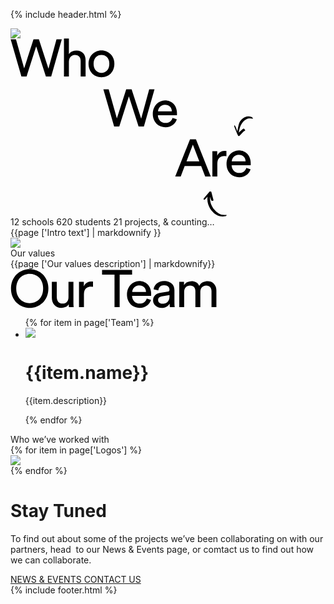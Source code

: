 {% include header.html %}
<div class="som-splash">
  <div class="som_splash__image-wrapper">
    <img class="som-splash__image" src="{{page ['Who we are splash image']}}">
  </div>
</div>
<div class="som-panel scroller left beige book">
  <div class="flex">
  <div class="som-left white">
    <div class="som-left-title">
      <svg width="389" height="285" viewBox="0 0 389 285" xmlns="http://www.w3.org/2000/svg" xmlns:xlink="http://www.w3.org/1999/xlink"><defs><path id="a" d="M0 0h37v40H0z"/><path id="b" d="M0 0h23v34H0z"/></defs><g fill="none" fill-rule="evenodd"><path d="M73.592 1.444h8.484L65.108 61h-8.484l-15.54-48.3L25.712 61H17.48L.26 1.444h8.484l13.104 46.62L36.8 1.444h8.652L60.74 48.568 73.592 1.444zM93.434 61h-7.896V.184h7.896V25.3c1.456-2.128 3.276-3.64 5.46-4.536a17.76 17.76 0 016.804-1.344c2.408 0 4.522.406 6.342 1.218 1.82.812 3.332 1.932 4.536 3.36 1.204 1.428 2.1 3.122 2.688 5.082.588 1.96.882 4.06.882 6.3V61h-7.896V36.724c0-1.4-.154-2.716-.462-3.948-.308-1.232-.84-2.31-1.596-3.234-.756-.924-1.736-1.652-2.94-2.184-1.204-.532-2.674-.798-4.41-.798-1.512 0-2.842.28-3.99.84a8.568 8.568 0 00-2.898 2.268c-.784.952-1.386 2.072-1.806 3.36-.42 1.288-.658 2.688-.714 4.2V61zm52.097-5.796c1.68 0 3.276-.308 4.788-.924 1.512-.616 2.856-1.54 4.032-2.772 1.176-1.232 2.1-2.744 2.772-4.536.672-1.792 1.008-3.864 1.008-6.216 0-2.352-.336-4.41-1.008-6.174-.672-1.764-1.596-3.262-2.772-4.494-1.176-1.232-2.52-2.156-4.032-2.772a12.568 12.568 0 00-4.788-.924c-1.68 0-3.276.308-4.788.924-1.512.616-2.856 1.54-4.032 2.772-1.176 1.232-2.1 2.73-2.772 4.494-.672 1.764-1.008 3.822-1.008 6.174 0 2.352.336 4.424 1.008 6.216.672 1.792 1.596 3.304 2.772 4.536 1.176 1.232 2.52 2.156 4.032 2.772 1.512.616 3.108.924 4.788.924zm0-35.868c3.024 0 5.796.546 8.316 1.638 2.52 1.092 4.704 2.59 6.552 4.494 1.848 1.904 3.276 4.158 4.284 6.762 1.008 2.604 1.512 5.446 1.512 8.526s-.504 5.936-1.512 8.568c-1.008 2.632-2.436 4.9-4.284 6.804-1.848 1.904-4.032 3.402-6.552 4.494-2.52 1.092-5.292 1.638-8.316 1.638-3.024 0-5.796-.546-8.316-1.638-2.52-1.092-4.704-2.59-6.552-4.494-1.848-1.904-3.276-4.172-4.284-6.804-1.008-2.632-1.512-5.488-1.512-8.568 0-3.08.504-5.922 1.512-8.526s2.436-4.858 4.284-6.762c1.848-1.904 4.032-3.402 6.552-4.494 2.52-1.092 5.292-1.638 8.316-1.638zm76.396 62.108h8.484L213.443 141h-8.484l-15.54-48.3-15.372 48.3h-8.232l-17.22-59.556h8.484l13.104 46.62 14.952-46.62h8.652l15.288 47.124 12.852-47.124zm36.221 35.196c-.112-2.912-1.092-5.362-2.94-7.35-1.848-1.988-4.564-2.982-8.148-2.982-1.68 0-3.178.294-4.494.882-1.316.588-2.436 1.372-3.36 2.352a12.104 12.104 0 00-2.226 3.318 10.13 10.13 0 00-.924 3.78h22.092zm7.98 12.852a17.735 17.735 0 01-2.478 4.998 17.97 17.97 0 01-3.948 4.032c-1.54 1.148-3.29 2.058-5.25 2.73-1.96.672-4.116 1.008-6.468 1.008-2.688 0-5.264-.476-7.728-1.428a18.87 18.87 0 01-6.51-4.2c-1.876-1.848-3.36-4.116-4.452-6.804-1.092-2.688-1.638-5.74-1.638-9.156 0-3.192.532-6.09 1.596-8.694 1.064-2.604 2.478-4.844 4.242-6.72a18.787 18.787 0 016.174-4.368 17.946 17.946 0 017.308-1.554c3.08 0 5.838.518 8.274 1.554 2.436 1.036 4.466 2.478 6.09 4.326 1.624 1.848 2.87 4.074 3.738 6.678.868 2.604 1.302 5.474 1.302 8.61 0 .504-.014.98-.042 1.428a8.46 8.46 0 01-.126 1.092h-30.408c.056 1.792.392 3.444 1.008 4.956.616 1.512 1.47 2.814 2.562 3.906a11.267 11.267 0 003.864 2.52c1.484.588 3.066.882 4.746.882 3.304 0 5.824-.784 7.56-2.352 1.736-1.568 2.996-3.5 3.78-5.796l6.804 2.352zm38.914 74.876h-26.376l-6.3 16.632h-8.82l23.688-59.556h9.492L320.414 221h-8.904l-6.468-16.632zm-23.436-7.644h20.496l-10.332-26.712-10.164 26.712zm63.857-8.148a24.342 24.342 0 00-3.444-.252c-3.304 0-5.978.966-8.022 2.898-2.044 1.932-3.066 5.11-3.066 9.534V221h-7.896v-40.404h7.728v7.056c.728-1.568 1.582-2.842 2.562-3.822.98-.98 2.002-1.764 3.066-2.352a11.354 11.354 0 013.276-1.218 16.294 16.294 0 013.192-.336c.56 0 1.078.028 1.554.084.476.056.826.112 1.05.168v8.4zm30.678 8.064c-.112-2.912-1.092-5.362-2.94-7.35-1.848-1.988-4.564-2.982-8.148-2.982-1.68 0-3.178.294-4.494.882-1.316.588-2.436 1.372-3.36 2.352a12.104 12.104 0 00-2.226 3.318 10.13 10.13 0 00-.924 3.78h22.092zm7.98 12.852a17.735 17.735 0 01-2.478 4.998 17.97 17.97 0 01-3.948 4.032c-1.54 1.148-3.29 2.058-5.25 2.73-1.96.672-4.116 1.008-6.468 1.008-2.688 0-5.264-.476-7.728-1.428a18.87 18.87 0 01-6.51-4.2c-1.876-1.848-3.36-4.116-4.452-6.804-1.092-2.688-1.638-5.74-1.638-9.156 0-3.192.532-6.09 1.596-8.694 1.064-2.604 2.478-4.844 4.242-6.72a18.787 18.787 0 016.174-4.368 17.946 17.946 0 017.308-1.554c3.08 0 5.838.518 8.274 1.554 2.436 1.036 4.466 2.478 6.09 4.326 1.624 1.848 2.87 4.074 3.738 6.678.868 2.604 1.302 5.474 1.302 8.61 0 .504-.014.98-.042 1.428-.028.448-.07.812-.126 1.092h-30.408c.056 1.792.392 3.444 1.008 4.956.616 1.512 1.47 2.814 2.562 3.906a11.267 11.267 0 003.864 2.52c1.484.588 3.066.882 4.746.882 3.304 0 5.824-.784 7.56-2.352 1.736-1.568 2.996-3.5 3.78-5.796l6.804 2.352z" fill="#000" fill-rule="nonzero"/><g transform="scale(1 -1) rotate(-63 65.716 -357.181)"><mask id="c" fill="#fff"><use xlink:href="#b"/></mask><path d="M15.562 12.113c-.163.854.128 1.726 1.063 1.954.898.219 1.85.206 2.697.286.124-1.343.042-2.364.333-3.259.794-2.44 1.74-4.83 2.635-7.236.199-.534.498-1.038.636-1.585.325-1.28-.452-2.351-1.75-2.269-3.145.2-6.286.483-9.424.773-1.997.184-3.993.402-5.977.688-.67.097-1.5.235-1.41 1.399 3.485.6 6.889-.317 10.566-.712-.338.278-.483.401-.631.52-2.558 2.043-5.142 4.053-7.669 6.135C3.001 11.797.917 15.71.197 20.392c-.78 5.074.754 9.285 4.61 12.59 1.026.88 2.213 1.186 3.62.932-.12-.235-.152-.356-.227-.436-4.443-4.73-5.22-10.09-2.751-16.072 2.367-5.737 6.633-9.755 11.406-13.334.231-.174.5-.297.964-.567-.369 1.082-.715 1.907-.93 2.767-.484 1.936-.953 3.88-1.327 5.841" fill="#000" mask="url(#c)"/></g><path d="M309.708 255.456c2.55-2.985 5.114-5.957 7.671-8.935.167-.195.385-.387.452-.616.38-1.28 1.47-.801 2.294-.88.853-.082 1.205.495 1.371 1.25.156.71.401 1.402.585 2.106.869 3.312 1.766 6.618 2.573 9.945.272 1.121-.391 1.729-1.572 1.74-1.438.013-1.897-1.053-2.296-2.065-.511-1.294-.863-2.648-1.284-3.976l-.152.031c-.015.206-.036.411-.045.617-.336 7.638 2.465 14.237 7.37 19.941 4.528 5.264 10.095 8.723 17.581 7.854.533-.062 1.093.094 1.744.159-.528 1.234-1.391 1.738-2.528 1.961-5.365 1.054-10.263.077-14.896-2.832-7.84-4.92-15.241-16.39-13.248-28.622-.431.51-.74.916-1.091 1.282-1.136 1.185-2.234 2.413-3.467 3.493-.35.307-1.108.165-1.68.228-.027-.533-.151-1.084-.053-1.593.076-.392.393-.763.67-1.088" fill="#000"/></g></svg>
    </div>
    <div class="som-left_numbers">
    <span>12  schools</span>
    <span>620 students</span>
    <span>21 projects,</span>
    <span>& counting…</span>
    </div>
  </div>
  <div class="som-right">
    <div class="som-scroll-text left bottom">
      {{page ['Intro text'] | markdownify }}
    </div>
  </div>
  </div>
</div>
<div class="som-panel scroller left white">
  <div class="flex">
  <div class="som-left">
    <img src="{{page ['Our Values Image']}}">
  </div>
  <div class="som-right">
    <div class="som-scroll-text">
      <div class="som-scroll-sub-head">
        Our values
      </div>
      {{page ['Our values description'] | markdownify}}
    </div>
  </div>
  </div>
</div>
<div class="som-panel scroller left team blue">
  <div class="flex">
  <div class="som-left">
  <div class="som-left-title centred">
    <svg width="330" height="63" viewBox="0 0 330 63" xmlns="http://www.w3.org/2000/svg"><path d="M9.18 31.18c0 3.864.602 7.266 1.806 10.206 1.204 2.94 2.8 5.404 4.788 7.392 1.988 1.988 4.27 3.472 6.846 4.452 2.576.98 5.264 1.47 8.064 1.47 2.744 0 5.418-.49 8.022-1.47s4.9-2.464 6.888-4.452c1.988-1.988 3.584-4.452 4.788-7.392 1.204-2.94 1.806-6.342 1.806-10.206s-.602-7.266-1.806-10.206c-1.204-2.94-2.8-5.39-4.788-7.35a19.48 19.48 0 00-6.888-4.41 22.599 22.599 0 00-8.022-1.47c-2.8 0-5.488.49-8.064 1.47a19.566 19.566 0 00-6.846 4.41c-1.988 1.96-3.584 4.41-4.788 7.35-1.204 2.94-1.806 6.342-1.806 10.206zm-8.4 0c0-4.984.854-9.394 2.562-13.23 1.708-3.836 3.962-7.07 6.762-9.702a28.978 28.978 0 019.576-6.006C23.264.87 26.932.184 30.684.184s7.42.686 11.004 2.058a28.978 28.978 0 019.576 6.006c2.8 2.632 5.054 5.866 6.762 9.702 1.708 3.836 2.562 8.246 2.562 13.23s-.854 9.408-2.562 13.272c-1.708 3.864-3.962 7.112-6.762 9.744a28.978 28.978 0 01-9.576 6.006c-3.584 1.372-7.252 2.058-11.004 2.058s-7.42-.686-11.004-2.058a28.978 28.978 0 01-9.576-6.006c-2.8-2.632-5.054-5.88-6.762-9.744C1.634 40.588.78 36.164.78 31.18zm92.418 24.948c-1.12 2.128-2.8 3.682-5.04 4.662s-4.536 1.47-6.888 1.47c-2.352 0-4.466-.42-6.342-1.26-1.876-.84-3.458-1.988-4.746-3.444-1.288-1.456-2.282-3.164-2.982-5.124-.7-1.96-1.05-4.088-1.05-6.384V20.596h7.896v24.276c0 1.4.168 2.73.504 3.99.336 1.26.868 2.366 1.596 3.318.728.952 1.666 1.708 2.814 2.268 1.148.56 2.562.84 4.242.84 3.192 0 5.586-.952 7.182-2.856s2.394-4.396 2.394-7.476v-24.36h7.896v32.928c0 1.624.042 3.094.126 4.41.084 1.316.182 2.338.294 3.066h-7.56c-.112-.448-.196-1.162-.252-2.142-.056-.98-.084-1.89-.084-2.73zm38.825-27.552a24.342 24.342 0 00-3.444-.252c-3.304 0-5.978.966-8.022 2.898-2.044 1.932-3.066 5.11-3.066 9.534V61h-7.896V20.596h7.728v7.056c.728-1.568 1.582-2.842 2.562-3.822.98-.98 2.002-1.764 3.066-2.352a11.354 11.354 0 013.276-1.218 16.295 16.295 0 013.192-.336c.56 0 1.078.028 1.554.084.476.056.826.112 1.05.168v8.4zm42.623-19.488V61h-8.232V9.088h-19.908V1.444h48.048v7.644h-19.908zm42.186 27.552c-.112-2.912-1.092-5.362-2.94-7.35-1.848-1.988-4.564-2.982-8.148-2.982-1.68 0-3.178.294-4.494.882-1.316.588-2.436 1.372-3.36 2.352a12.104 12.104 0 00-2.226 3.318 10.13 10.13 0 00-.924 3.78h22.092zm7.98 12.852a17.735 17.735 0 01-2.478 4.998 17.97 17.97 0 01-3.948 4.032c-1.54 1.148-3.29 2.058-5.25 2.73-1.96.672-4.116 1.008-6.468 1.008-2.688 0-5.264-.476-7.728-1.428a18.87 18.87 0 01-6.51-4.2c-1.876-1.848-3.36-4.116-4.452-6.804-1.092-2.688-1.638-5.74-1.638-9.156 0-3.192.532-6.09 1.596-8.694 1.064-2.604 2.478-4.844 4.242-6.72a18.787 18.787 0 016.174-4.368 17.946 17.946 0 017.308-1.554c3.08 0 5.838.518 8.274 1.554 2.436 1.036 4.466 2.478 6.09 4.326 1.624 1.848 2.87 4.074 3.738 6.678.868 2.604 1.302 5.474 1.302 8.61 0 .504-.014.98-.042 1.428-.028.448-.07.812-.126 1.092h-30.408c.056 1.792.392 3.444 1.008 4.956.616 1.512 1.47 2.814 2.562 3.906a11.267 11.267 0 003.864 2.52c1.484.588 3.066.882 4.746.882 3.304 0 5.824-.784 7.56-2.352 1.736-1.568 2.996-3.5 3.78-5.796l6.804 2.352zm3.294.672c0-1.792.308-3.402.924-4.83.616-1.428 1.47-2.646 2.562-3.654 1.092-1.008 2.394-1.82 3.906-2.436a22.267 22.267 0 014.872-1.344l10.92-1.596c1.232-.168 2.058-.532 2.478-1.092.42-.56.63-1.204.63-1.932 0-1.96-.686-3.654-2.058-5.082-1.372-1.428-3.598-2.142-6.678-2.142-2.8 0-4.956.77-6.468 2.31-1.512 1.54-2.408 3.486-2.688 5.838l-7.56-1.764a13.863 13.863 0 011.722-5.292 14.16 14.16 0 013.57-4.158c1.456-1.148 3.15-2.044 5.082-2.688 1.932-.644 3.99-.966 6.174-.966 3.024 0 5.6.406 7.728 1.218 2.128.812 3.864 1.89 5.208 3.234a12.16 12.16 0 012.94 4.704 17.19 17.19 0 01.924 5.628v20.244c0 1.792.056 3.22.168 4.284.112 1.064.224 1.848.336 2.352h-7.728c-.112-.504-.21-1.176-.294-2.016-.084-.84-.126-1.988-.126-3.444-.448.728-1.036 1.484-1.764 2.268-.728.784-1.624 1.512-2.688 2.184-1.064.672-2.31 1.218-3.738 1.638-1.428.42-3.038.63-4.83.63-2.072 0-3.934-.336-5.586-1.008-1.652-.672-3.066-1.554-4.242-2.646a11.53 11.53 0 01-2.73-3.822 11.295 11.295 0 01-.966-4.62zm14.616 5.46c1.624 0 3.15-.21 4.578-.63 1.428-.42 2.66-1.092 3.696-2.016 1.036-.924 1.862-2.156 2.478-3.696.616-1.54.924-3.402.924-5.586v-1.848l-12.348 1.848c-1.68.28-3.08.91-4.2 1.89-1.12.98-1.68 2.366-1.68 4.158 0 1.512.588 2.87 1.764 4.074 1.176 1.204 2.772 1.806 4.788 1.806zM270.039 61V20.596h7.56v5.376c1.288-2.24 3.066-3.892 5.334-4.956 2.268-1.064 4.578-1.596 6.93-1.596 2.52 0 4.886.616 7.098 1.848 2.212 1.232 3.878 3.164 4.998 5.796 1.624-2.912 3.64-4.914 6.048-6.006 2.408-1.092 4.9-1.638 7.476-1.638 1.736 0 3.444.308 5.124.924a12.82 12.82 0 014.494 2.814c1.316 1.26 2.366 2.856 3.15 4.788.784 1.932 1.176 4.214 1.176 6.846V61h-7.812V35.632c0-2.632-.686-4.83-2.058-6.594-1.372-1.764-3.542-2.646-6.51-2.646-2.8 0-5.054.966-6.762 2.898-1.708 1.932-2.562 4.354-2.562 7.266V61h-7.896V35.632c0-2.632-.672-4.83-2.016-6.594-1.344-1.764-3.528-2.646-6.552-2.646-2.856 0-5.138.952-6.846 2.856-1.708 1.904-2.562 4.368-2.562 7.392V61h-7.812z" fill="#000" fill-rule="nonzero"/></svg>
  </div>
  </div>
  <div class="som-right white">
    <div class="som-scroll-text">
      <div class="som-team-grid">
      <ul>
      {% for item in page['Team']  %}
          <li class="team">
            <img src="{{item.image}}">
            <h1>{{item.name}}</h1>
            <p>{{item.description}}</p>
          </li>
      {% endfor %}
      </ul>
      </div>
    </div>
  </div>
  </div>
</div>
<div class="som-panel white">
  <div class="som-wrapper">
  <div class="som-sub-head">
    Who we’ve worked with
  </div>
  <div class="flex logos">
  {% for item in page['Logos']  %}
      <div class="logo"><img src="{{item.Logo}}"></div>
  {% endfor %}
  </div>
  <div class="circle team">
    <div class="circle-text">
    <h1>Stay Tuned</h1>
    <p>To find out about some of the projects we’ve been collaborating on with our partners, head  to our News & Events page, or comtact us to find out how we can collaborate.</p>
    <div class="links flex">
      <a href="">NEWS & EVENTS </a>
      <a href="">CONTACT US</a>
    </div>
    </div>
  </div>
  </div>
</div>
{% include footer.html %}
